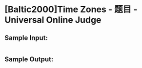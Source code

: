 # [Baltic2000]Time Zones - 题目 - Universal Online Judge


## Sample Input: 
```

```

## Sample Output: 
```

```
